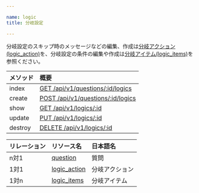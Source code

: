 ```yaml
---

name: logic
title: 分岐設定

---
```



分岐設定のスキップ時のメッセージなどの編集、作成は[分岐アクション(logic_action)](#logic_action)を、分岐設定の条件の編集や作成は[分岐アイテム(logic_items)](#logic_item)を参照ください。

|メソッド|概要|
|:---|:---|
|index|[GET /api/v1/questions/:id/logics](#logic_index)|
|create|[POST /api/v1/questions/:id/logics](#logic_create)|
|show|[GET /api/v1/logics/:id](#logic_show)|
|update|[PUT /api/v1/logics/:id](#logic_update)|
|destroy|[DELETE /api/v1/logics/:id](#logic_delete)|


|リレーション|リソース名|日本語名|
|:---|:---|:---|
|n対1|[question](#question)|質問|
|1対1|[logic_action](#logic_action)|分岐アクション|
|1対n|[logic_items](#logic_item)|分岐アイテム|
